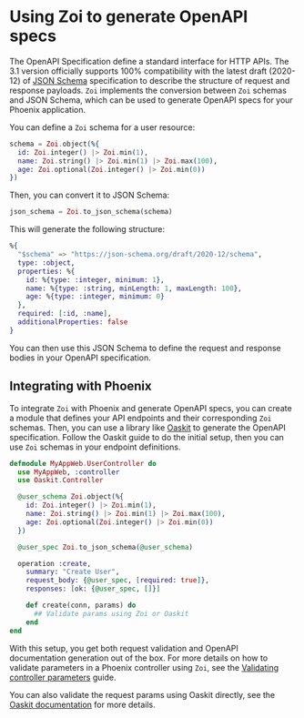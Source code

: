 # Using Zoi to generate OpenAPI specs

The OpenAPI Specification define a standard interface for HTTP APIs. The 3.1 version officially supports 100% compatibility with the latest draft (2020-12) of [JSON Schema](https://json-schema.org) specification to describe the structure of request and response payloads.
`Zoi` implements the conversion between `Zoi` schemas and JSON Schema, which can be used to generate OpenAPI specs for your Phoenix application.

You can define a `Zoi` schema for a user resource:

```elixir
schema = Zoi.object(%{
  id: Zoi.integer() |> Zoi.min(1),
  name: Zoi.string() |> Zoi.min(1) |> Zoi.max(100),
  age: Zoi.optional(Zoi.integer() |> Zoi.min(0))
})
```

Then, you can convert it to JSON Schema:

```elixir
json_schema = Zoi.to_json_schema(schema)
```

This will generate the following structure:

```elixir
%{
  "$schema" => "https://json-schema.org/draft/2020-12/schema",
  type: :object,
  properties: %{
    id: %{type: :integer, minimum: 1},
    name: %{type: :string, minLength: 1, maxLength: 100},
    age: %{type: :integer, minimum: 0}
  },
  required: [:id, :name],
  additionalProperties: false
}
```

You can then use this JSON Schema to define the request and response bodies in your OpenAPI specification.

## Integrating with Phoenix

To integrate `Zoi` with Phoenix and generate OpenAPI specs, you can create a module that defines your API endpoints and their corresponding `Zoi` schemas. Then, you can use a library like [Oaskit](https://hexdocs.pm/oaskit/index.html) to generate the OpenAPI specification. Follow the Oaskit guide to do the initial setup, then you can use `Zoi` schemas in your endpoint definitions.

```elixir
defmodule MyAppWeb.UserController do
  use MyAppWeb, :controller
  use Oaskit.Controller

  @user_schema Zoi.object(%{
    id: Zoi.integer() |> Zoi.min(1),
    name: Zoi.string() |> Zoi.min(1) |> Zoi.max(100),
    age: Zoi.optional(Zoi.integer() |> Zoi.min(0))
  })

  @user_spec Zoi.to_json_schema(@user_schema)

  operation :create,
    summary: "Create User",
    request_body: {@user_spec, [required: true]},
    responses: [ok: {@user_spec, []}]

    def create(conn, params) do
      ## Validate params using Zoi or Oaskit
    end
end
```

With this setup, you get both request validation and OpenAPI documentation generation out of the box.
For more details on how to validate parameters in a Phoenix controller using `Zoi`, see the [Validating controller parameters](validating_controller_parameters.md) guide.

You can also validate the request params using Oaskit directly, see the [Oaskit documentation](https://hexdocs.pm/oaskit/index.html) for more details.
